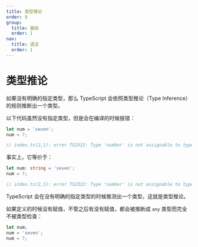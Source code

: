 ```yaml
---
title: 类型推论
order: 9
group:
  title: 基础
  order: 1
nav:
  title: 语法
  order: 1
---
```


# 类型推论

如果没有明确的指定类型，那么 TypeScript 会依照类型推论（Type Inference）的规则推断出一个类型。

以下代码虽然没有指定类型，但是会在编译的时候报错：

```ts
let num = 'seven';
num = 7;

// index.ts(2,1): error TS2322: Type 'number' is not assignable to type 'string'.
```

事实上，它等价于：

```ts
let num: string = 'seven';
num = 7;

// index.ts(2,1): error TS2322: Type 'number' is not assignable to type 'string'.
```

TypeScript 会在没有明确的指定类型的时候推测出一个类型，这就是类型推论。

如果定义的时候没有赋值，不管之后有没有赋值，都会被推断成 `any` 类型而完全不被类型检查：

```ts
let num;
num = 'seven';
num = 7;
```
